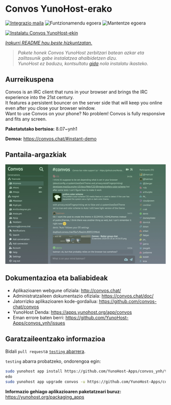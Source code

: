 <!--
Ohart ongi: README hau automatikoki sortu da <https://github.com/YunoHost/apps/tree/master/tools/readme_generator>ri esker
EZ editatu eskuz.
-->

# Convos YunoHost-erako

[![Integrazio maila](https://dash.yunohost.org/integration/convos.svg)](https://ci-apps.yunohost.org/ci/apps/convos/) ![Funtzionamendu egoera](https://ci-apps.yunohost.org/ci/badges/convos.status.svg) ![Mantentze egoera](https://ci-apps.yunohost.org/ci/badges/convos.maintain.svg)

[![Instalatu Convos YunoHost-ekin](https://install-app.yunohost.org/install-with-yunohost.svg)](https://install-app.yunohost.org/?app=convos)

*[Irakurri README hau beste hizkuntzatan.](./ALL_README.md)*

> *Pakete honek Convos YunoHost zerbitzari batean azkar eta zailtasunik gabe instalatzea ahalbidetzen dizu.*  
> *YunoHost ez baduzu, kontsultatu [gida](https://yunohost.org/install) nola instalatu ikasteko.*

## Aurreikuspena

Convos is an IRC client that runs in your browser and brings the IRC experience into the 21st century.  
It features a persistent bouncer on the server side that will keep you online even after you close your browser window.  
Want to use Convos on your phone? No problem! Convos is fully responsive and fits any screen.


**Paketatutako bertsioa:** 8.07~ynh1

**Demoa:** <https://convos.chat/#instant-demo>

## Pantaila-argazkiak

![Convos(r)en pantaila-argazkia](./doc/screenshots/2020-05-28-convos-chat.jpg)

## Dokumentazioa eta baliabideak

- Aplikazioaren webgune ofiziala: <http://convos.chat/>
- Administratzaileen dokumentazio ofiziala: <https://convos.chat/doc/>
- Jatorrizko aplikazioaren kode-gordailua: <https://github.com/convos-chat/convos>
- YunoHost Denda: <https://apps.yunohost.org/app/convos>
- Eman errore baten berri: <https://github.com/YunoHost-Apps/convos_ynh/issues>

## Garatzaileentzako informazioa

Bidali `pull request`a [`testing` abarrera](https://github.com/YunoHost-Apps/convos_ynh/tree/testing).

`testing` abarra probatzeko, ondorengoa egin:

```bash
sudo yunohost app install https://github.com/YunoHost-Apps/convos_ynh/tree/testing --debug
edo
sudo yunohost app upgrade convos -u https://github.com/YunoHost-Apps/convos_ynh/tree/testing --debug
```

**Informazio gehiago aplikazioaren paketatzeari buruz:** <https://yunohost.org/packaging_apps>
